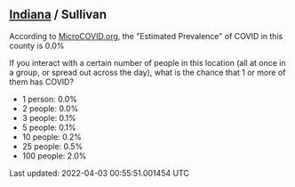 
## [Indiana](/united-states/indiana) / Sullivan

According to [MicroCOVID.org](http://microcovid.org),
the "Estimated Prevalence" of COVID in this county is 0.0%

If you interact with a certain number of people in this location
(all at once in a group, or spread out across the day), what is the chance that
1 or more of them has COVID?

- 1 person: 0.0%
- 2 people: 0.0%
- 3 people: 0.1%
- 5 people: 0.1%
- 10 people: 0.2%
- 25 people: 0.5%
- 100 people: 2.0%

Last updated: 2022-04-03 00:55:51.001454 UTC
